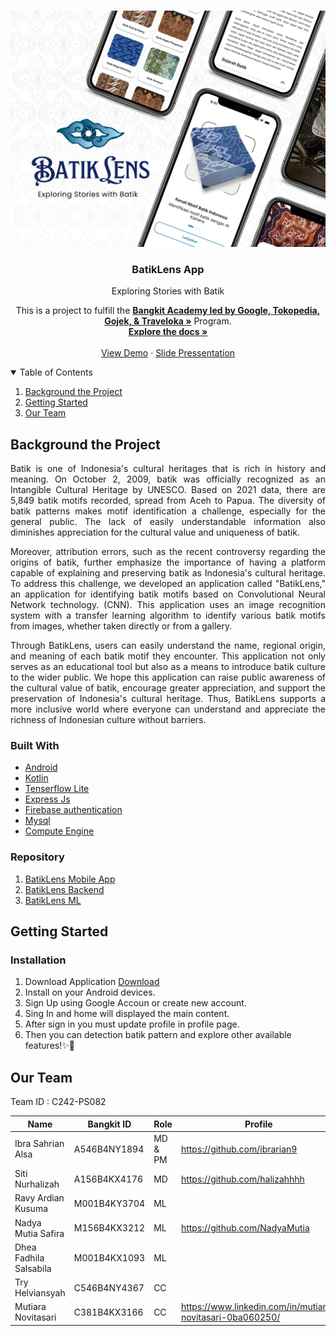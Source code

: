 <!-- PROJECT LOGO -->
<br />
<p align="center">
  <a href="https://github.com/DifaApp">
    <img src="Banner_new.jpg" alt="Logo">
  </a>

  <h3 align="center">BatikLens App</h3>
  <p align="center">Exploring Stories with Batik</p>

  <p align="center">
   This is a project to fulfill the  <a href="https://grow.google/intl/id_id/bangkit/"><strong>Bangkit Academy led by Google, Tokopedia, Gojek, & Traveloka »</strong></a>
   Program.
    <br />
    <a href=""><strong>Explore the docs »</strong></a>
    <br />
    <br />
    <a href="">View Demo</a>
    ·
    <a href="">Slide Pressentation</a>
  </p>
</p>

<!-- TABLE OF CONTENTS -->
<details open="open">
  <summary>Table of Contents</summary>
  <ol>
    <li><a href="#background-the-Project">Background the Project</a></li>
    <li><a href="#getting-started">Getting Started</a></li>
    <li><a href="#our-team">Our Team</a></li>
  </ol>
</details>

<!-- ABOUT THE PROJECT -->

## Background the Project
<p align="justify">
Batik is one of Indonesia's cultural heritages that is rich in history and meaning. On October 2, 2009, batik was officially recognized as an Intangible Cultural Heritage by UNESCO. Based on 2021 data, there are 5,849 batik motifs recorded, spread from Aceh to Papua. The diversity of batik patterns makes motif identification a challenge, especially for the general public. The lack of easily understandable information also diminishes appreciation for the cultural value and uniqueness of batik.</p>
<p align="justify">
Moreover, attribution errors, such as the recent controversy regarding the origins of batik, further emphasize the importance of having a platform capable of explaining and preserving batik as Indonesia's cultural heritage. To address this challenge, we developed an application called "BatikLens," an application for identifying batik motifs based on Convolutional Neural Network technology. (CNN). This application uses an image recognition system with a transfer learning algorithm to identify various batik motifs from images, whether taken directly or from a gallery. </p>
<p align="justify">
Through BatikLens, users can easily understand the name, regional origin, and meaning of each batik motif they encounter. This application not only serves as an educational tool but also as a means to introduce batik culture to the wider public. We hope this application can raise public awareness of the cultural value of batik, encourage greater appreciation, and support the preservation of Indonesia's cultural heritage. Thus, BatikLens supports a more inclusive world where everyone can understand and appreciate the richness of Indonesian culture without barriers.
</p>

### Built With

- [Android](https://www.android.com/)
- [Kotlin](https://kotlinlang.org/)
- [Tenserflow Lite](https://www.tensorflow.org/lite)
- [Express Js](https://expressjs.com/)
- [Firebase authentication](https://firebase.google.com/docs/auth)
- [Mysql](https://www.mysql.com/)
- [Compute Engine](https://cloud.google.com/compute)

### Repository

1. [BatikLens Mobile App](https://github.com/BatikLensApp/MD-BatikLensApp)
2. [BatikLens Backend](https://github.com/BatikLensApp/CC-BatikLensApp)<br />
3. [BatikLens ML](https://github.com/BatikLensApp/ML-BatikLensApp)

<!-- GETTING STARTED -->

## Getting Started

### Installation

1. Download Application [Download](https://drive.google.com/drive/folders/1odF3C9LDv3druH4rMFAwMkVkN0P8m02p?usp=sharing)
2. Install on your Android devices.
3. Sign Up using Google Accoun or create new account.
4. Sing In and home will displayed the main content.
5. After sign in you must update profile in profile page.
6. Then you can detection batik pattern and explore other available features!✨🎨

<!-- OUR TEAM -->

## Our Team 
<p>Team ID : C242-PS082</p>

| Name | Bangkit ID | Role |Profile |
| ------ | ------ | ------ | ------ |
Ibra Sahrian Alsa | A546B4NY1894 | MD & PM | https://github.com/ibrarian9
Siti Nurhalizah | A156B4KX4176 | MD | https://github.com/halizahhhh 
Ravy Ardian Kusuma | M001B4KY3704 | ML | 
Nadya Mutia Safira | M156B4KX3212 | ML | https://github.com/NadyaMutia
Dhea Fadhila Salsabila | M001B4KX1093 | ML | 
Try Helviansyah | C546B4NY4367 | CC | 
Mutiara Novitasari | C381B4KX3166 | CC | https://www.linkedin.com/in/mutiara-novitasari-0ba060250/
